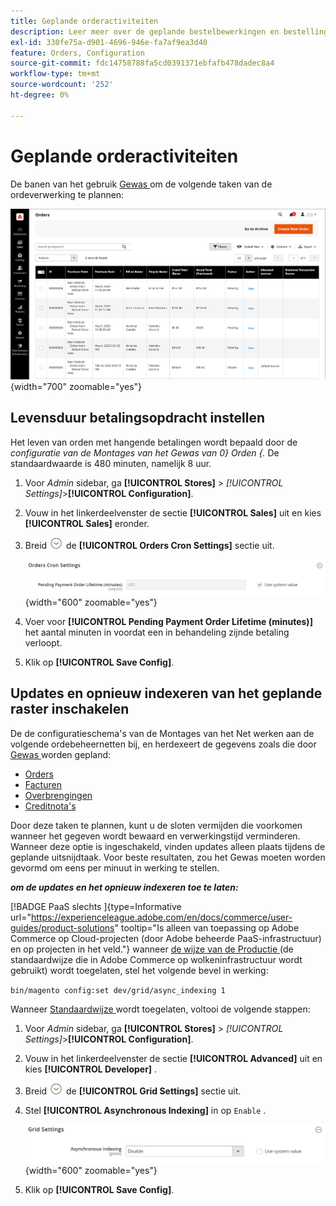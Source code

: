 ```yaml
---
title: Geplande orderactiviteiten
description: Leer meer over de geplande bestelbewerkingen en bestellingen die deze functionaliteit ondersteunen.
exl-id: 330fe75a-d901-4696-946e-fa7af9ea3d40
feature: Orders, Configuration
source-git-commit: fdc14758788fa5cd0391371ebfafb478dadec8a4
workflow-type: tm+mt
source-wordcount: '252'
ht-degree: 0%

---
```


# Geplande orderactiviteiten

De banen van het gebruik [ Gewas ](../systems/cron.md) om de volgende taken van de ordeverwerking te plannen:

![ het net van Orden ](./assets/orders-grid.png){width="700" zoomable="yes"}

## Levensduur betalingsopdracht instellen

Het leven van orden met hangende betalingen wordt bepaald door de _configuratie van de Montages van het Gewas van 0} Orden {._ De standaardwaarde is 480 minuten, namelijk 8 uur.

1. Voor _Admin_ sidebar, ga **[!UICONTROL Stores]** > _[!UICONTROL Settings]_>**[!UICONTROL Configuration]**.

1. Vouw in het linkerdeelvenster de sectie **[!UICONTROL Sales]** uit en kies **[!UICONTROL Sales]** eronder.

1. Breid ![ selecteur van de Uitbreiding ](../assets/icon-display-expand.png) de **[!UICONTROL Orders Cron Settings]** sectie uit.

   ![ orden de Montages van het Gewas ](../configuration-reference/sales/assets/sales-orders-cron-settings.png){width="600" zoomable="yes"}

1. Voer voor **[!UICONTROL Pending Payment Order Lifetime (minutes)]** het aantal minuten in voordat een in behandeling zijnde betaling verloopt.

1. Klik op **[!UICONTROL Save Config]**.

## Updates en opnieuw indexeren van het geplande raster inschakelen

De de configuratieschema&#39;s van de Montages van het Net werken aan de volgende ordebeheernetten bij, en herdexeert de gegevens zoals die door [ Gewas ](../systems/cron.md) worden gepland:

- [Orders](orders.md#orders-workspace)
- [Facturen](invoices.md)
- [Overbrengingen](shipments.md)
- [Creditnota&#39;s](credit-memos.md)

Door deze taken te plannen, kunt u de sloten vermijden die voorkomen wanneer het gegeven wordt bewaard en verwerkingstijd verminderen. Wanneer deze optie is ingeschakeld, vinden updates alleen plaats tijdens de geplande uitsnijdtaak. Voor beste resultaten, zou het Gewas moeten worden gevormd om eens per minuut in werking te stellen.

**_om de updates en het opnieuw indexeren toe te laten:_**

[!BADGE  PaaS slechts ]{type=Informative url="https://experienceleague.adobe.com/en/docs/commerce/user-guides/product-solutions" tooltip="Is alleen van toepassing op Adobe Commerce op Cloud-projecten (door Adobe beheerde PaaS-infrastructuur) en op projecten in het veld."} wanneer [ de wijze van de Productie ](https://experienceleague.adobe.com/docs/commerce-operations/configuration-guide/setup/application-modes.html#production-mode) (de standaardwijze die in Adobe Commerce op wolkeninfrastructuur wordt gebruikt) wordt toegelaten, stel het volgende bevel in werking:

`bin/magento config:set dev/grid/async_indexing 1`

Wanneer [ Standaardwijze ](https://experienceleague.adobe.com/docs/commerce-operations/configuration-guide/setup/application-modes.html#default-mode) wordt toegelaten, voltooi de volgende stappen:

1. Voor _Admin_ sidebar, ga **[!UICONTROL Stores]** > _[!UICONTROL Settings]_>**[!UICONTROL Configuration]**.

1. Vouw in het linkerdeelvenster de sectie **[!UICONTROL Advanced]** uit en kies **[!UICONTROL Developer]** .

1. Breid ![ selecteur van de Uitbreiding ](../assets/icon-display-expand.png) de **[!UICONTROL Grid Settings]** sectie uit.

1. Stel **[!UICONTROL Asynchronous Indexing]** in op `Enable` .

   ![ de Montages van het Net ](../configuration-reference/advanced/assets/developer-grid-settings.png){width="600" zoomable="yes"}

1. Klik op **[!UICONTROL Save Config]**.
